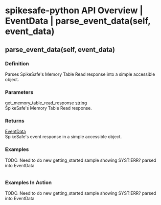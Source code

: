 # spikesafe-python API Overview | EventData | parse_event_data(self, event_data)

## parse_event_data(self, event_data)

### Definition
Parses SpikeSafe's Memory Table Read response into a simple accessible object.

### Parameters
get_memory_table_read_response [string](https://docs.python.org/3/library/string.html)  
SpikeSafe's Memory Table Read response.

### Returns
[EventData](/spikesafe_python_lib_docs/EventData/README.md)  
SpikeSafe's event response in a simple accessible object.

### Examples
TODO. Need to do new getting_started sample showing SYST:ERR? parsed into EventData
```
```

### Examples In Action
TODO. Need to do new getting_started sample showing SYST:ERR? parsed into EventData